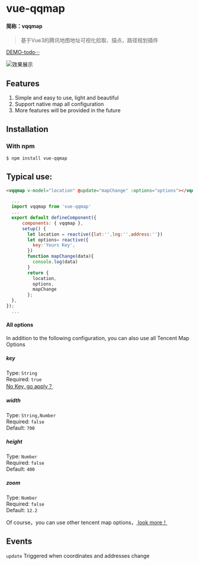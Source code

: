 # vue-qqmap

#### 简称：vqqmap

> 基于Vue3的腾讯地图地址可视化拾取、描点，路径规划插件<br>

[DEMO-todo···](https://blog.only1314.cn/)

![效果展示](https://static.only1314.cn/public/images/vmap-demo01.jpg "效果展示")

## Features
1. Simple and easy to use, light and beautiful
2. Support native map all configuration
3. More features will be provided in the future

## Installation
### With npm
``` bash
$ npm install vue-qqmap
```

## Typical use:
``` html
<vqqmap v-model="location" @update="mapChange" :options="options"></vqqmap>
```
``` js
  ...
  import vqqmap from 'vue-qqmap'
  ...
  export default defineComponent({
      components: { vqqmap },
      setup() {
        let location = reactive({lat:'',lng:'',address:''})
        let options= reactive({
          key:'Yours Key',
        })
        function mapChange(data){
          console.log(data)
        }
        return {
          location,
          options,
          mapChange
        };
  },
});
  ...
```
#### All options
In addition to the following configuration, you can also use all Tencent Map Options
##### key
Type: `String`<br>
Required: `true`<br>
[No Key, go apply？](https://lbs.qq.com/)

##### width
Type: `String,Number`<br>
Required: `false`<br>
Default: `700`<br>

##### height
Type: `Number`<br>
Required: `false`<br>
Default: `400`<br>

##### zoom
Type: `Number`<br>
Required: `false`<br>
Default: `12.2`<br>

Of course，you can use other tencent map options，[ look more！ ](https://lbs.qq.com/webApi/javascriptGL/glDoc/docIndexMap#2)



## Events
`update` Triggered when coordinates and addresses change

